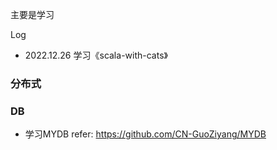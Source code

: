 主要是学习

Log

* 2022.12.26 学习《scala-with-cats》







### 分布式


### DB
* 学习MYDB refer: https://github.com/CN-GuoZiyang/MYDB


### 